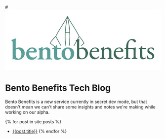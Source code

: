 #![Bento Benefits](/images/bb_logo-01-01.png)

# Bento Benefits Tech Blog

Bento Benefits is a new service currently in secret dev mode, but
that doesn't mean we can't share some insights and notes we're
making while working on our alpha.

{% for post in site.posts %}
* [{{post.title}}]({{post.url}})
{% endfor %}

